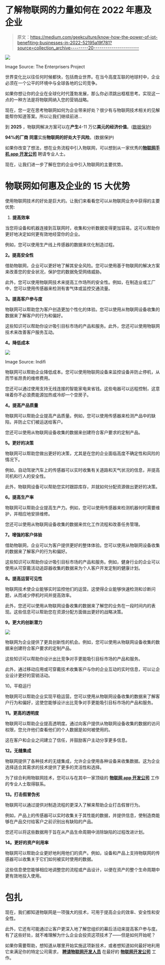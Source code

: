 # 了解物联网的力量如何在 2022 年惠及企业

> 原文：<https://medium.com/geekculture/know-how-the-power-of-iot-benefiting-businesses-in-2022-52195a19f781?source=collection_archive---------20----------------------->

![](img/a3c9d6ff512dcb985d22960bda5e55ea.png)

Image Source: The Enterprisers Project

世界变化比以往任何时候都快，包括商业世界。在当今高度互联的地球村中，企业必须在一个公平的环境中与全球各地的公司竞争。

如果你想让你的企业在全球化时代蓬勃发展，那么你必须跳出框框思考。实现这一点的一种方法是将物联网纳入您的营销战略。

现在，您一定在思考物联网如何为企业带来好处？很少有与物联网技术相关的见解能帮你知道答案。所以让我们继续前进…

到 **2025** ，物联网解决方案可以在**产生**4-11 万亿**美元的经济价值**。([数据保护](https://dataprot.net/statistics/iot-statistics/))

**94%的厂商** **同意**实施**物联网的好处大于风险**。(数据保护)

如果你改变了想法，想在业务流程中引入物联网，可以想到从一家优秀的[**物联网手机 app 开发公司**](https://www.valuecoders.com/iot-development-company?utm_source=mediumangn12&utm_id=powerofiot) 聘请专业人士。

现在，让我们进一步了解在您的企业中引入物联网的主要优势。

# 物联网如何惠及企业的 15 大优势

使用物联网技术的好处是巨大的。让我们来看看您可以从物联网业务中获得的主要优势:

1.  **提高效率**

当您将设备和机器连接到互联网时，收集和分析数据变得更加容易。这可以帮助你更好地决定如何更有效地经营你的企业。

例如，您可以使用生产线上传感器的数据来优化制造过程。

**2。提高安全性**

借助物联网，企业可以更好地了解其安全风险。您可以使用基于物联网的解决方案来改善您的安全状况，保护您的数据免受网络威胁。

此外，您可以使用物联网技术来提高工作场所的安全性。例如，在制造业或工厂中，您可以使用传感器来检测有害气体或监控交通流量。

**3。提高客户参与度**

物联网可以帮助您为客户创造更加个性化的体验。您可以使用从物联网设备收集的数据来了解客户的行为和偏好。

这些知识可以帮助你设计吸引目标市场的产品和服务。此外，您还可以使用物联网技术来改善客户服务互动。

**4。降低成本**

![](img/e758239c031186d75447cf709bdbe966.png)

Image Source: Indifi

物联网可以帮助企业降低成本。您可以使用物联网设备来监控设备并防止停机，从而节省昂贵的维修费用。

您还可以通过使用支持无线连接的智能家电来省钱。这些电器可以远程控制，这意味着你不必浪费能源加热或冷却一个空房子。

**4。提高产品质量**

物联网可以帮助企业提高产品质量。例如，您可以使用传感器来检测产品中的缺陷，并防止它们被运送给客户。

您还可以使用从物联网设备收集的数据来创建符合客户要求的定制产品。

**5。更好的决策**

物联网可以帮助您做出更好的决策，尤其是在您的企业面临高度不确定性和风险的情况下。

例如，自动驾驶汽车上的传感器可以实时收集有关道路和天气状况的信息，并提高司机和行人的安全性。

此外，物联网设备可以帮助您实时跟踪库存，并就如何分配资源做出更好的决策。

**6。提高生产率**

物联网可以帮助企业提高生产力。例如，您可以使用传感器来检测机器何时需要维护，并相应地安排维修。

您还可以使用从物联网设备收集的数据来优化工作流程和改善任务管理。

**7。增强的客户体验**

借助物联网，企业可以为客户提供更好的整体体验。您可以使用从物联网设备收集的数据来了解客户的行为和偏好。

这些知识可以帮助你设计吸引目标市场的产品和服务。例如，健身行业的企业可以使用从可穿戴活动追踪器收集的数据来为个人客户开发定制的健康计划。

**8。提高运营可见性**

物联网技术使企业能够实时监控他们的运营。这使得企业能够快速检测和诊断问题，从而减少停机时间并提高效率。

此外，您还可以使用从物联网设备收集的数据来了解您的业务在一段时间内的表现。这些信息可以帮助您在资源分配方面做出更好的战略决策。

**9。更大的创新潜力**

![](img/444411c3755ce23139244d61ccb22e9e.png)

物联网为企业提供了更具创新性的机会。例如，您可以使用从物联网设备收集的数据来创建符合客户要求的定制产品。

这些知识可以帮助你设计出比竞争对手更能吸引目标市场的产品和服务。

此外，通过移动应用或可穿戴技术收集客户与你的企业互动的实时信息，可以让企业设计更好的营销活动。

10。平稳运行

物联网可以帮助企业实现平稳运营。您可以使用从物联网设备收集的数据来了解客户行为和偏好，这使您能够设计出比竞争对手更能吸引目标市场的产品和服务。

**11。更高的透明度**

物联网可以帮助企业提高透明度。通过向客户提供从物联网设备收集的数据的访问权限，您允许他们查看他们的个人数据是如何被使用的。

这在客户和企业之间建立了信任，并鼓励客户主动分享更多信息。

**12。无缝集成**

物联网提供了各种技术的无缝集成，允许企业使用各种设备来收集数据。这为企业选择适合其需求的技术提供了更多的灵活性和选择。

为了综合利用物联网技术，您可以与在其中一家顶级的 [**物联网 app 开发公司**](https://www.valuecoders.com/blog/technology-and-apps/top-10-iot-app-development-companies-to-build-enterprise-grade-software/?utm_source=mediumangn12&utm_id=powerofiot) 工作的专业人士取得联系。

**13。打击假冒伪劣**

物联网可以通过提供对制造流程的更深入了解来帮助企业打击假冒行为。

例如，产品上的传感器可以实时收集关于其性能的数据，并提供信息，使制造商能够在产品交付给客户之前识别出有缺陷的产品。

您还可以将这些数据用于旨在从产品生命周期中消除缺陷的过程改进计划。

**14。更好的资产利用率**

物联网可以帮助企业更好地利用他们的资产。例如，设备和产品上支持物联网的传感器可以收集关于它们如何被实时使用的数据。

这些信息使您能够相应地调整您的流程或产品设计，以便在资产的整个生命周期中更有效地投入使用。

# 包扎

现在，我们都知道物联网是一项强大的技术，可用于提高企业的效率、安全性和安全性。

此外，它还有可能通过让客户更深入地了解您组织的幕后活动来提高客户参与度。有了这些好处，就不难理解为什么企业会投资这项技术了——但是如何开始呢？

如果你需要帮助，想知道从哪里开始实施这项新技术，或者想知道如何最好地利用它来满足你的特定公司需求， [**聘请物联网开发人员**](https://www.valuecoders.com/hire-developers/hire-iot-developers?utm_source=Ang_N12&utm_id=mediumiot) 在最好的 [**物联网开发公司**](https://www.valuecoders.com/iot-development-company) 工作。